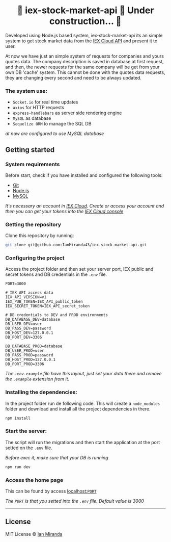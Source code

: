 
<h1 align="center"> 
	🚧  iex-stock-market-api 🚀 Under construction...  🚧
</h1>

Developed using Node.js based system, iex-stock-market-api its an simple system to get stock market data from the [IEX Cloud API](https://iexcloud.io/docs/api/) and present it to user.

At now we have just an simple system of requests for companies and yours quotes data. The company description is saved in database at first request, and then, the newer requests for the same company will be get from your own DB 'cache' system. This cannot be done with the quotes data requests, they are changing every second and need to be always updated.

### The system use: 
* `Socket.io` for real time updates
* `axios` for HTTP requests
* `express-handlebars` as server side rendering engine
* `MySQL` as database
* `Sequelize ORM` to manage the SQL DB

_at now are configured to use MySQL database_

## Getting started

### System requirements

Before start, check if you have installed and configured the following tools:

* [Git](https://git-scm.com/)
* [Node.js](https://nodejs.org/en/)
* [MySQL](https://www.mysql.com/)

_It's necessary an account in [IEX Cloud](https://iexcloud.io/). Create or access your account and then you can get your tokens into the [IEX Cloud console](https://iexcloud.io/console/)_

### Getting the repository

Clone this repository by running:

```bash
git clone git@github.com:IanMiranda43/iex-stock-market-api.git
```

### Configuring the project

Access the project folder and then set your server port, IEX public and secret tokens and DB credentials in the `.env` file.

```env
PORT=3000

# IEX API access data
IEX_API_VERSION=v1
IEX_PUB_TOKEN=IEX_API_public_token
IEX_SECRET_TOKEN=IEX_API_secret_token

# DB credentials to DEV and PROD environments
DB_DATABASE_DEV=database
DB_USER_DEV=user
DB_PASS_DEV=password
DB_HOST_DEV=127.0.0.1
DB_PORT_DEV=3306

DB_DATABASE_PROD=database
DB_USER_PROD=user
DB_PASS_PROD=password
DB_HOST_PROD=127.0.0.1
DB_PORT_PROD=3306
```
_The `.env.example` file have this layout, just set your data there and remove the `.example` extension from it._

### Installing the dependencies:

In the project folder run de following code. This will create a `node_modules` folder and download and install all the project dependencies in there. 

```bash
npm install
```

### Start the server:

The script will run the migrations and then start the application at the port setted on the `.env` file.

_Before exec it, make sure that your DB is running_

```bash
npm run dev
```

### Access the home page

This can be found by access <a href="http://localhost:3000" target="blank">localhost:`PORT`<a>

_The `PORT` is that you setted into the `.env` file. Default value is 3000_

---

## License

MIT License © [Ian Miranda](https://github.com/IanMiranda43)
